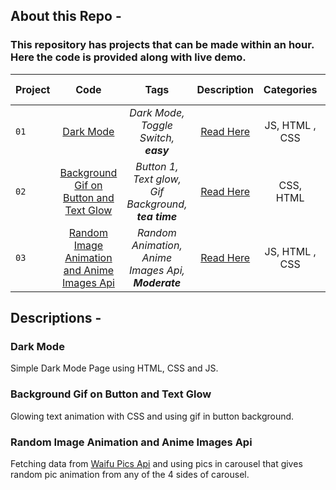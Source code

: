 ## About this Repo - 
### This repository has projects that can be made within an hour. Here the code is provided along with live demo.

| Project        | Code   |Tags | Description | Categories|Live Demo|
| ------------- |:-------:| :---:|:---:|:---:|:-----:|
| `01`  | [Dark Mode](https://github.com/bhavesh-chaudhari/1hr_MiniProjects-Components_HTML-CSS-JS/tree/main/Dark%20Mode) |*Dark Mode, Toggle Switch, **easy***|[Read Here](#dark-mode)|JS, HTML , CSS|[Live Demo](https://codepen.io/bhavesh_c/full/OJmVbvy) |
| `02`  | [Background Gif on Button and Text Glow](https://github.com/bhavesh-chaudhari/1hr_MiniProjects-Components_HTML-CSS-JS/tree/main/Button%201) |*Button 1, Text glow, Gif Background, **tea time***|[Read Here](#background-gif-on-button-and-text-glow)|CSS, HTML|[Live Demo](https://codepen.io/bhavesh_c/full/QWvbdrB) |
| `03`  | [Random Image Animation and Anime Images Api](https://github.com/bhavesh-chaudhari/Slider-and-Random-Anime-Image-Gif) |*Random Animation, Anime Images Api, **Moderate***|[Read Here](#random-image-animation-and-anime-images-api)|JS, HTML , CSS|[Live Demo](https://codepen.io/bhavesh_c/full/zYwqMLj) |



## Descriptions -

### Dark Mode
Simple Dark Mode Page using HTML, CSS and JS.
### Background Gif on Button and Text Glow
Glowing text animation with CSS and using gif in button background.
### Random Image Animation and Anime Images Api
Fetching data from [Waifu Pics Api](https://waifu.pics/) and using pics in carousel that gives random pic animation from any of the 4 sides of carousel.
